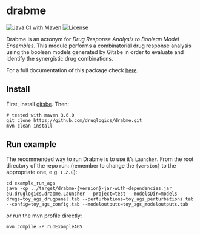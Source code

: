 # drabme

<!-- badges: start -->
[![Java CI with Maven](https://github.com/druglogics/drabme/workflows/Java%20CI%20with%20Maven/badge.svg)](https://github.com/druglogics/drabme/actions)
[![License](https://img.shields.io/github/license/druglogics/drabme)](https://github.com/druglogics/drabme/blob/master/LICENSE)
<!-- badges: end -->

Drabme is an acronym for *Drug Response Analysis to Boolean Model Ensembles*. 
This module performs a combinatorial drug response analysis using the boolean models generated by Gitsbe in order to evaluate and identify the synergistic drug combinations.

For a full documentation of this package check [here](https://druglogics.github.io/druglogics-doc/drabme.html).

## Install

First, install [gitsbe](https://github.com/druglogics/gitsbe).
Then:
```
# tested with maven 3.6.0
git clone https://github.com/druglogics/drabme.git
mvn clean install
```

## Run example

The recommended way to run Drabme is to use it’s `Launcher`. 
From the root directory of the repo run: (remember to change the `{version}` to the 
appropriate one, e.g. `1.2.0`):

```
cd example_run_ags
java -cp ../target/drabme-{version}-jar-with-dependencies.jar eu.druglogics.drabme.Launcher --project=test --modelsDir=models --drugs=toy_ags_drugpanel.tab --perturbations=toy_ags_perturbations.tab --config=toy_ags_config.tab --modeloutputs=toy_ags_modeloutputs.tab
```

or run the mvn profile directly:
```
mvn compile -P runExampleAGS
```
